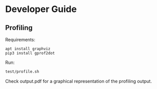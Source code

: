 # Developer Guide

## Profiling

Requirements:

```
apt install graphviz
pip3 install gprof2dot
```

Run:

```bash
test/profile.sh
```

Check output.pdf for a graphical representation of the profiling output.